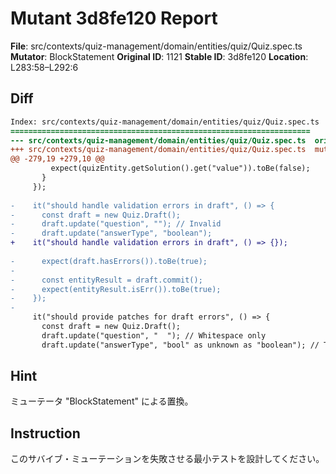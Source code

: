 # Mutant 3d8fe120 Report

**File**: src/contexts/quiz-management/domain/entities/quiz/Quiz.spec.ts
**Mutator**: BlockStatement
**Original ID**: 1121
**Stable ID**: 3d8fe120
**Location**: L283:58–L292:6

## Diff

```diff
Index: src/contexts/quiz-management/domain/entities/quiz/Quiz.spec.ts
===================================================================
--- src/contexts/quiz-management/domain/entities/quiz/Quiz.spec.ts	original
+++ src/contexts/quiz-management/domain/entities/quiz/Quiz.spec.ts	mutated #1121
@@ -279,19 +279,10 @@
         expect(quizEntity.getSolution().get("value")).toBe(false);
       }
     });
 
-    it("should handle validation errors in draft", () => {
-      const draft = new Quiz.Draft();
-      draft.update("question", ""); // Invalid
-      draft.update("answerType", "boolean");
+    it("should handle validation errors in draft", () => {});
 
-      expect(draft.hasErrors()).toBe(true);
-
-      const entityResult = draft.commit();
-      expect(entityResult.isErr()).toBe(true);
-    });
-
     it("should provide patches for draft errors", () => {
       const draft = new Quiz.Draft();
       draft.update("question", "  "); // Whitespace only
       draft.update("answerType", "bool" as unknown as "boolean"); // Typo for testing
```

## Hint

ミューテータ "BlockStatement" による置換。

## Instruction

このサバイブ・ミューテーションを失敗させる最小テストを設計してください。
